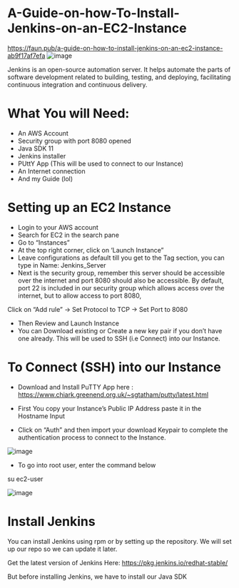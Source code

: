 # A-Guide-on-how-To-Install-Jenkins-on-an-EC2-Instance

https://faun.pub/a-guide-on-how-to-install-jenkins-on-an-ec2-instance-ab9f17af7efa
![image](https://user-images.githubusercontent.com/60587384/145048143-c8137134-611d-4536-bf42-5a5aabd48afa.png)

Jenkins is an open-source automation server. It helps automate the parts of software development related to building, testing, and deploying, facilitating continuous integration and continuous delivery.

# What You will Need:

* An AWS Account
* Security group with port 8080 opened
* Java SDK 11
* Jenkins installer
* PUttY App (This will be used to connect to our Instance)
* An Internet connection
* And my Guide (lol)

# Setting up an EC2 Instance

* Login to your AWS account
* Search for EC2 in the search pane
* Go to “Instances”
* At the top right corner, click on ‘Launch Instance”
* Leave configurations as default till you get to the Tag section, you can type in Name: Jenkins_Server
* Next is the security group, remember this server should be accessible over the internet and port 8080 should also be accessible. By default, port 22 is included in our security group which allows access over the internet, but to allow access to port 8080,

Click on “Add rule” -> Set Protocol to TCP -> Set Port to 8080
* Then Review and Launch Instance
* You can Download existing or Create a new key pair if you don’t have one already. This will be used to SSH (i.e Connect) into our Instance.

# To Connect (SSH) into our Instance

* Download and Install PuTTY App here : https://www.chiark.greenend.org.uk/~sgtatham/putty/latest.html

* First You copy your Instance’s Public IP Address paste it in the Hostname Input
* Click on “Auth” and then import your download Keypair to complete the authentication process to connect to the Instance.

![image](https://user-images.githubusercontent.com/60587384/145049275-92144fa0-f064-469f-bbed-6f102db66c4b.png)

* To go into root user, enter the command below

su ec2-user

![image](https://user-images.githubusercontent.com/60587384/145049379-26298142-4d70-4ae1-a205-dfe9ea79da96.png)

# Install Jenkins

You can install Jenkins using rpm or by setting up the repository. We will set up our repo so we can update it later.

Get the latest version of Jenkins Here: https://pkg.jenkins.io/redhat-stable/

But before installing Jenkins, we have to install our Java SDK

